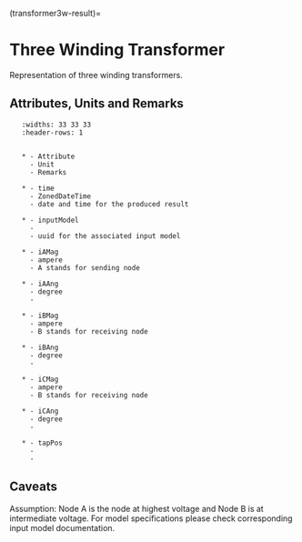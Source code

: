(transformer3w-result)=

# Three Winding Transformer

Representation of three winding transformers.

## Attributes, Units and Remarks

```{list-table}
   :widths: 33 33 33
   :header-rows: 1


   * - Attribute
     - Unit
     - Remarks

   * - time
     - ZonedDateTime
     - date and time for the produced result

   * - inputModel
     -
     - uuid for the associated input model

   * - iAMag
     - ampere
     - A stands for sending node

   * - iAAng
     - degree
     -

   * - iBMag
     - ampere
     - B stands for receiving node

   * - iBAng
     - degree
     -

   * - iCMag
     - ampere
     - B stands for receiving node

   * - iCAng
     - degree
     -

   * - tapPos
     -
     -

```

## Caveats

Assumption: Node A is the node at highest voltage and Node B is at intermediate voltage.
For model specifications please check corresponding input model documentation.
